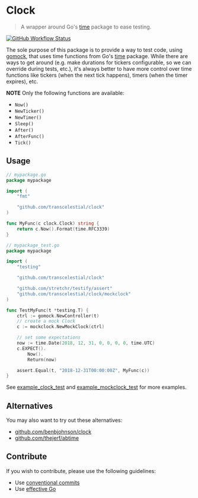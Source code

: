 # Clock
> A wrapper around Go's [time](https://golang.org/pkg/time/) package to ease testing.

[![GitHub Workflow Status](https://img.shields.io/github/workflow/status/transcelestial/clock/Test?label=test&style=flat-square)](https://github.com/transcelestial/clock/actions?query=workflow%3ATest)

The sole purpose of this package is to provide a way to test code, using [gomock](https://github.com/golang/mock), that uses time functions from Go's [time](https://golang.org/pkg/time/) package. While there are ways to get around (e.g. make durations for tickers configurable, so we can override during tests, etc.), it's always better to have more control over time functions like tickers (when the next tick happens), timers (when the timer expires), etc.

**NOTE** Only the following functions are available:
* `Now()`
* `NewTicker()`
* `NewTimer()`
* `Sleep()`
* `After()`
* `AfterFunc()`
* `Tick()`

## Usage

```go
// mypackage.go
package mypackage

import (
    "fmt"

    "github.com/transcelestial/clock"
)

func MyFunc(c clock.Clock) string {
    return c.Now().Format(time.RFC3339)
}
```

```go
// mypackage_test.go
package mypackage

import (
    "testing"

    "github.com/transcelestial/clock"

    "github.com/stretchr/testify/assert"
    "github.com/transcelestial/clock/mockclock"
)

func TestMyFunc(t *testing.T) {
    ctrl := gomock.NewController(t)
    // create a mock Clock
    c := mockclock.NewMockClock(ctrl)

    // set some expectations
    now := time.Date(2018, 12, 31, 0, 0, 0, 0, time.UTC)
    c.EXPECT().
		Now().
		Return(now)

    assert.Equal(t, "2018-12-31T00:00:00Z", MyFunc(c))
}

```

See [example_clock_test](./example_clock_test.go) and [example_mockclock_test](./example_mockclock_test.go) for more examples.

## Alternatives
You may also want to try out these alternatives:
* [github.com/benbjohnson/clock](https://github.com/benbjohnson/clock)
* [github.com/thejerf/abtime](https://github.com/thejerf/abtime)

## Contribute
If you wish to contribute, please use the following guidelines:
* Use [conventional commits](https://conventionalcommits.org/)
* Use [effective Go](https://golang.org/doc/effective_go)
